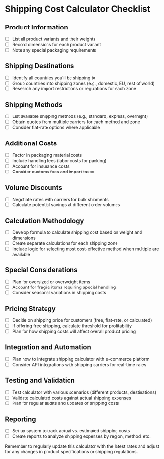 # Shipping Cost Calculator Checklist

## Product Information
- [ ] List all product variants and their weights
- [ ] Record dimensions for each product variant
- [ ] Note any special packaging requirements

## Shipping Destinations
- [ ] Identify all countries you'll be shipping to
- [ ] Group countries into shipping zones (e.g., domestic, EU, rest of world)
- [ ] Research any import restrictions or regulations for each zone

## Shipping Methods
- [ ] List available shipping methods (e.g., standard, express, overnight)
- [ ] Obtain quotes from multiple carriers for each method and zone
- [ ] Consider flat-rate options where applicable

## Additional Costs
- [ ] Factor in packaging material costs
- [ ] Include handling fees (labor costs for packing)
- [ ] Account for insurance costs
- [ ] Consider customs fees and import taxes

## Volume Discounts
- [ ] Negotiate rates with carriers for bulk shipments
- [ ] Calculate potential savings at different order volumes

## Calculation Methodology
- [ ] Develop formula to calculate shipping cost based on weight and dimensions
- [ ] Create separate calculations for each shipping zone
- [ ] Include logic for selecting most cost-effective method when multiple are available

## Special Considerations
- [ ] Plan for oversized or overweight items
- [ ] Account for fragile items requiring special handling
- [ ] Consider seasonal variations in shipping costs

## Pricing Strategy
- [ ] Decide on shipping price for customers (free, flat-rate, or calculated)
- [ ] If offering free shipping, calculate threshold for profitability
- [ ] Plan for how shipping costs will affect overall product pricing

## Integration and Automation
- [ ] Plan how to integrate shipping calculator with e-commerce platform
- [ ] Consider API integrations with shipping carriers for real-time rates

## Testing and Validation
- [ ] Test calculator with various scenarios (different products, destinations)
- [ ] Validate calculated costs against actual shipping expenses
- [ ] Plan for regular audits and updates of shipping costs

## Reporting
- [ ] Set up system to track actual vs. estimated shipping costs
- [ ] Create reports to analyze shipping expenses by region, method, etc.

Remember to regularly update this calculator with the latest rates and adjust for any changes in product specifications or shipping regulations.
